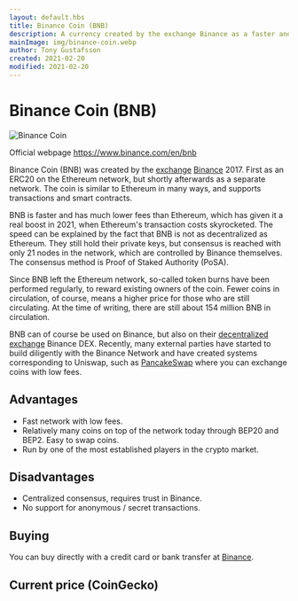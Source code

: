 ```yaml
---
layout: default.hbs
title: Binance Coin (BNB)
description: A currency created by the exchange Binance as a faster and cheaper alternative to Ethereum. The price for that is unfortunately lost decentralization.
mainImage: img/binance-coin.webp
author: Tony Gustafsson
created: 2021-02-20
modified: 2021-02-20
---
```


# Binance Coin (BNB)

![Binance Coin](/img/binance-coin.webp 'Binance Coin')

Official webpage https://www.binance.com/en/bnb

Binance Coin (BNB) was created by the [exchange](/market/exchanges.html) [Binance](https://www.binance.com) 2017. First as an ERC20 on the Ethereum network, but shortly afterwards as a separate network. The coin is similar to Ethereum in many ways, and supports transactions and smart contracts.

BNB is faster and has much lower fees than Ethereum, which has given it a real boost in 2021, when Ethereum's transaction costs skyrocketed. The speed can be explained by the fact that BNB is not as decentralized as Ethereum. They still hold their private keys, but consensus is reached with only 21 nodes in the network, which are controlled by Binance themselves. The consensus method is Proof of Staked Authority (PoSA).

Since BNB left the Ethereum network, so-called token burns have been performed regularly, to reward existing owners of the coin. Fewer coins in circulation, of course, means a higher price for those who are still circulating. At the time of writing, there are still about 154 million BNB in ​​circulation.

BNB can of course be used on Binance, but also on their [decentralized exchange](/market/exchanges.html) Binance DEX. Recently, many external parties have started to build diligently with the Binance Network and have created systems corresponding to Uniswap, such as [PancakeSwap](https://exchange.pancakeswap.finance/) where you can exchange coins with low fees.

## Advantages

-   Fast network with low fees.
-   Relatively many coins on top of the network today through BEP20 and BEP2. Easy to swap coins.
-   Run by one of the most established players in the crypto market.

## Disadvantages

-   Centralized consensus, requires trust in Binance.
-   No support for anonymous / secret transactions.

## Buying

You can buy directly with a credit card or bank transfer at [Binance](https://www.binance.com).

## Current price (CoinGecko)

<script src="https://widgets.coingecko.com/coingecko-coin-ticker-widget.js"></script>

<coingecko-coin-ticker-widget currency="usd" coin-id="binancecoin" locale="en"></coingecko-coin-ticker-widget>
